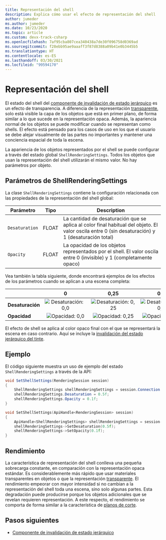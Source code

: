 ```yaml
---
title: Representación del shell
description: Explica cómo usar el efecto de representación del shell
author: jumeder
ms.author: jumeder
ms.date: 10/23/2020
ms.topic: article
ms.custom: devx-track-csharp
ms.openlocfilehash: 7af95cba807cea340438a7de30f096758d0369ad
ms.sourcegitcommit: f28ebb95ae9aaaff3f87d8388a09b41e0b3445b5
ms.translationtype: HT
ms.contentlocale: es-ES
ms.lasthandoff: 03/30/2021
ms.locfileid: "99594170"
---
```

# <a name="shell-rendering"></a>Representación del shell

El estado del shell del [componente de invalidación de estado jerárquico](../../overview/features/override-hierarchical-state.md) es un efecto de transparencia. A diferencia de la representación [transparente](../../overview/features/override-hierarchical-state.md), solo está visible la capa de los objetos que está en primer plano, de forma similar a lo que sucede en la representación opaca. Además, la apariencia normal de los objetos se puede modificar cuando se representan como shells. El efecto está pensado para los casos de uso en los que el usuario se debe alejar visualmente de las partes no importantes y mantener una conciencia espacial de toda la escena.

La apariencia de los objetos representados por el shell se puede configurar a través del estado global `ShellRenderingSettings`. Todos los objetos que usan la representación del shell utilizarán el mismo valor. No hay parámetros por objeto.

## <a name="shellrenderingsettings-parameters"></a>Parámetros de ShellRenderingSettings

La clase `ShellRenderingSettings` contiene la configuración relacionada con las propiedades de la representación del shell global:

| Parámetro      | Tipo    | Description                                             |
|----------------|---------|---------------------------------------------------------|
| `Desaturation` | FLOAT   | La cantidad de desaturación que se aplica al color final habitual del objeto. El valor oscila entre 0 (sin desaturación) y 1 (desaturación total) |
| `Opacity`      | FLOAT   | La opacidad de los objetos representados por el shell. El valor oscila entre 0 (invisible) y 1 (completamente opaco) |

Vea también la tabla siguiente, donde encontrará ejemplos de los efectos de los parámetros cuando se aplican a una escena completa:

|                | 0 | 0,25 | 0.5 | 0,75 | 1.0 | 
|----------------|:-:|:----:|:---:|:----:|:---:|
| **Desaturación** | ![Desaturación: 0,0](./media/shell-desaturation-00.png) | ![Desaturación: 0,25](./media/shell-desaturation-025.png) | ![Desaturación: 0,5](./media/shell-desaturation-05.png) | ![Desaturación: 0,75](./media/shell-desaturation-075.png) | ![Desaturación: 1,0](./media/shell-desaturation-10.png) |
| **Opacidad**      | ![Opacidad: 0,0](./media/shell-opacity-00.png) | ![Opacidad: 0,25](./media/shell-opacity-025.png) | ![Opacidad: 0,5](./media/shell-opacity-05.png) | ![Opacidad: 0,75](./media/shell-opacity-075.png) | ![Opacidad: 1,0](./media/shell-opacity-10.png) |

El efecto de shell se aplica al color opaco final con el que se representará la escena en caso contrario. Aquí se incluye la [invalidación del estado jerárquico del tinte](../../overview/features/override-hierarchical-state.md).

## <a name="example"></a>Ejemplo

El código siguiente muestra un uso de ejemplo del estado `ShellRenderingSettings` a través de la API:

```cs
void SetShellSettings(RenderingSession session)
{
    ShellRenderingSettings shellRenderingSettings = session.Connection.ShellRenderingSettings;
    shellRenderingSettings.Desaturation = 0.5f;
    shellRenderingSettings.Opacity = 0.1f;
}
```

```cpp
void SetShellSettings(ApiHandle<RenderingSession> session)
{
    ApiHandle<ShellRenderingSettings> shellRenderingSettings = session->Connection()->GetShellRenderingSettings();
    shellRenderingSettings->SetDesaturation(0.5f);
    shellRenderingSettings->SetOpacity(0.1f);
}
```

## <a name="performance"></a>Rendimiento

La característica de representación del shell conlleva una pequeña sobrecarga constante, en comparación con la representación opaca estándar. Es considerablemente más rápido que usar materiales transparentes en objetos o que la representación [transparente](../../overview/features/override-hierarchical-state.md). El rendimiento empeorar con mayor intensidad si no cambian a la representación del shell toda una escena, sino solo algunas partes. Esta degradación puede producirse porque los objetos adicionales que se revelan requieren representación. A este respecto, el rendimiento se comporta de forma similar a la característica de [planos de corte](../../overview/features/cut-planes.md).

## <a name="next-steps"></a>Pasos siguientes

* [Componente de invalidación de estado jerárquico](../../overview/features/override-hierarchical-state.md)